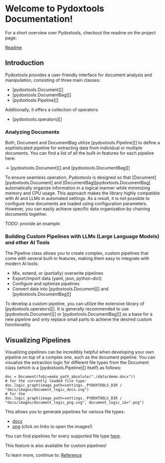 # Welcome to Pydoxtools Documentation!

For a short overview over Pydoxtools, checkout the readme on the project page:

[Readme](readme_cp)

## Introduction

Pydoxtools provides a user-friendly interface for document analysis and 
manipulation, consisting of three main classes:

- [pydoxtools.Document][]
- [pydoxtools.DocumentBag][]
- [pydoxtools.Pipeline][]

Additionally, it offers a collection of operators:

- [pydoxtools.operators][]

### Analyzing Documents

Both, Document and DocumentBag utilize [pydoxtools.Pipeline][] to define a 
sophisticated pipeline for extracting data from individual or multiple documents. 
You can find a list of all the built-in features for each pipeline here:

-> [pydoxtools.Document][] and [pydoxtools.DocumentBag][] 

To ensure seamless operation, Pydoxtools is designed so that 
[Document][pydoxtools.Document] and [DocumentBag][pydoxtools.DocumentBag] 
automatically organize information in a logical manner while minimizing 
memory and CPU usage. This approach makes the library highly compatible 
with AI and LLMs in automated settings. As a result, it is not possible 
to configure *how* documents are loaded using configuration parameters. 
However, you can easily achieve specific data organization by chaining documents together.

TODO:  provide an example

### Building Custom Pipelines with LLMs (Large Language Models) and other AI Tools

The Pipeline class allows you to create complex, custom pipelines that come
with several built-in features, making them easy to integrate with modern AI tools:

- Mix, extend, or (partially) overwrite pipelines
- Export/import data (yaml, json, python-dict)
- Configure and optimize pipelines
- Convert data into [pydoxtools.Document][] and [pydoxtools.DocumentBag][]

To develop a custom pipeline, you can utilize the extensive library of
[pydoxtools.operators][]. It is generally recommended to use 
[pydoxtools.Document][] or [pydoxtools.DocumentBag][] as a base for 
a new pipeline and only replace small parts to achieve the desired 
custom functionality.

## Visualizing Pipelines

Visualizing pipelines can be incredibly helpful when developing your 
own pipeline on top of a complex one, such as the document pipeline. 
You can visualize the extraction logic for different file types from the Document
class (which is a [pydoxtools.Pipeline][]  itself) as follows:

    doc = Document(fobj=make_path_absolute("./data/demo.docx"))
    # for the currently loaded file type:
    doc.logic_graph(image_path=settings._PYDOXTOOLS_DIR / "docs/images/document_logic_docx.svg")
    # for the 
    doc.logic_graph(image_path=settings._PYDOXTOOLS_DIR / "docs/images/document_logic_png.svg", document_logic_id=".png")

This allows you to generate pipelines for various file types:

- [docx](images/document_logic_.docx.svg)
- [png](images/document_logic_.png.svg)
  (click on links to open the images!)

You can find pipelines for every supported file type 
[here](https://github.com/Xyntopia/pydoxtools/tree/gh-pages/images).

This feature is also available for custom pipelines!

To learn more, continue to: [Reference](reference)